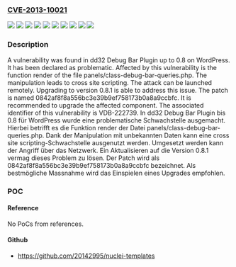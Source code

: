 ### [CVE-2013-10021](https://cve.mitre.org/cgi-bin/cvename.cgi?name=CVE-2013-10021)
![](https://img.shields.io/static/v1?label=Product&message=Debug%20Bar%20Plugin&color=blue)
![](https://img.shields.io/static/v1?label=Version&message=0.1%20&color=brightgreen)
![](https://img.shields.io/static/v1?label=Version&message=0.2%20&color=brightgreen)
![](https://img.shields.io/static/v1?label=Version&message=0.3%20&color=brightgreen)
![](https://img.shields.io/static/v1?label=Version&message=0.4%20&color=brightgreen)
![](https://img.shields.io/static/v1?label=Version&message=0.5%20&color=brightgreen)
![](https://img.shields.io/static/v1?label=Version&message=0.6%20&color=brightgreen)
![](https://img.shields.io/static/v1?label=Version&message=0.7%20&color=brightgreen)
![](https://img.shields.io/static/v1?label=Version&message=0.8%20&color=brightgreen)
![](https://img.shields.io/static/v1?label=Vulnerability&message=CWE-79%20Cross%20Site%20Scripting&color=brightgreen)

### Description

A vulnerability was found in dd32 Debug Bar Plugin up to 0.8 on WordPress. It has been declared as problematic. Affected by this vulnerability is the function render of the file panels/class-debug-bar-queries.php. The manipulation leads to cross site scripting. The attack can be launched remotely. Upgrading to version 0.8.1 is able to address this issue. The patch is named 0842af8f8a556bc3e39b9ef758173b0a8a9ccbfc. It is recommended to upgrade the affected component. The associated identifier of this vulnerability is VDB-222739.
In dd32 Debug Bar Plugin bis 0.8 für WordPress wurde eine problematische Schwachstelle ausgemacht. Hierbei betrifft es die Funktion render der Datei panels/class-debug-bar-queries.php. Dank der Manipulation mit unbekannten Daten kann eine cross site scripting-Schwachstelle ausgenutzt werden. Umgesetzt werden kann der Angriff über das Netzwerk. Ein Aktualisieren auf die Version 0.8.1 vermag dieses Problem zu lösen. Der Patch wird als 0842af8f8a556bc3e39b9ef758173b0a8a9ccbfc bezeichnet. Als bestmögliche Massnahme wird das Einspielen eines Upgrades empfohlen.

### POC

#### Reference
No PoCs from references.

#### Github
- https://github.com/20142995/nuclei-templates

